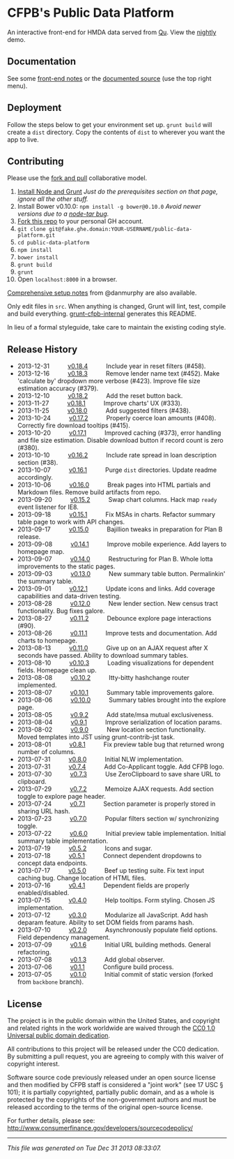# CFPB's Public Data Platform

An interactive front-end for HMDA data served from [Qu](https://github.com/cfpb/qu). View the [nightly](https://fake.ghe.domain/pages/data-platform/public-data-platform/) demo.

## Documentation

See some [front-end notes](https://fake.ghe.domain/data-platform/data-platform-docs/wiki/Front-End-Framework-Notes) or the [documented source](https://fake.ghe.domain/pages/data-platform/public-data-platform/docs/main.html) (use the top right menu).

## Deployment

Follow the steps below to get your environment set up. `grunt build` will create a `dist` directory. Copy the contents of `dist` to wherever you want the app to live.

## Contributing

Please use the [fork and pull](https://help.github.com/articles/using-pull-requests#fork--pull) collaborative model.

1. [Install Node and Grunt](https://fake.ghe.domain/contolini/grunt-init-cfpb#prerequisites) *Just do the prerequisites section on that page, ignore all the other stuff.*
1. Install Bower v0.10.0: `npm install -g bower@0.10.0` *Avoid newer versions due to a [node-tar bug](https://github.com/bower/bower/issues/727#issuecomment-22309010).*
1. [Fork this repo](https://fake.ghe.domain/data-platform/public-data-platform/fork) to your personal GH account.
1. `git clone git@fake.ghe.domain:YOUR-USERNAME/public-data-platform.git`
1. `cd public-data-platform`
1. `npm install`
1. `bower install`
1. `grunt build`
1. `grunt`
1. Open `localhost:8000` in a browser.

[Comprehensive setup notes](https://fake.ghe.domain/gist/382) from @danmurphy are also available.

Only edit files in `src`. When anything is changed, Grunt will lint, test, compile and build everything. [grunt-cfpb-internal](https://fake.ghe.domain/front/grunt-cfpb-internal) generates this README.

In lieu of a formal styleguide, take care to maintain the existing coding style.

## Release History

 * 2013-12-31   [v0.18.4](../../tree/v0.18.4)   Include year in reset filters (#458).
 * 2013-12-16   [v0.18.3](../../tree/v0.18.3)   Remove lender name text (#452). Make 'calculate by' dropdown more verbose (#423). Improve file size estimation accuracy (#379).
 * 2013-12-10   [v0.18.2](../../tree/v0.18.2)   Add the reset button back.
 * 2013-11-27   [v0.18.1](../../tree/v0.18.1)   Improve charts' UX (#333).
 * 2013-11-25   [v0.18.0](../../tree/v0.18.0)   Add suggested filters (#438).
 * 2013-10-24   [v0.17.2](../../tree/v0.17.2)   Properly coerce loan amounts (#408). Correctly fire download tooltips (#415).
 * 2013-10-20   [v0.17.1](../../tree/v0.17.1)   Improved caching (#373), error handling and file size estimation. Disable download button if record count is zero (#380).
 * 2013-10-10   [v0.16.2](../../tree/v0.16.2)   Include rate spread in loan description section (#38).
 * 2013-10-07   [v0.16.1](../../tree/v0.16.1)   Purge `dist` directories. Update readme accordingly.
 * 2013-10-06   [v0.16.0](../../tree/v0.16.0)   Break pages into HTML partials and Markdown files. Remove build artifacts from repo.
 * 2013-09-20   [v0.15.2](../../tree/v0.15.2)   Swap chart columns. Hack map `ready` event listener for IE8.
 * 2013-09-18   [v0.15.1](../../tree/v0.15.1)   Fix MSAs in charts. Refactor summary table page to work with API changes.
 * 2013-09-17   [v0.15.0](../../tree/v0.15.0)   Bajillion tweaks in preparation for Plan B release.
 * 2013-09-08   [v0.14.1](../../tree/v0.14.1)   Improve mobile experience. Add layers to homepage map.
 * 2013-09-07   [v0.14.0](../../tree/v0.14.0)   Restructuring for Plan B. Whole lotta improvements to the static pages.
 * 2013-09-03   [v0.13.0](../../tree/v0.13.0)   New summary table button. Permalinkin' the summary table.
 * 2013-09-01   [v0.12.1](../../tree/v0.12.1)   Update icons and links. Add coverage capabilities and data-driven testing.
 * 2013-08-28   [v0.12.0](../../tree/v0.12.0)   New lender section. New census tract functionality. Bug fixes galore.
 * 2013-08-27   [v0.11.2](../../tree/v0.11.2)   Debounce explore page interactions (#90).
 * 2013-08-26   [v0.11.1](../../tree/v0.11.1)   Improve tests and documentation. Add charts to homepage.
 * 2013-08-13   [v0.11.0](../../tree/v0.11.0)   Give up on an AJAX request after X seconds have passed. Ability to download summary tables.
 * 2013-08-10   [v0.10.3](../../tree/v0.10.3)   Loading visualizations for dependent fields. Homepage clean up.
 * 2013-08-08   [v0.10.2](../../tree/v0.10.2)   Itty-bitty hashchange router implemented.
 * 2013-08-07   [v0.10.1](../../tree/v0.10.1)   Summary table improvements galore.
 * 2013-08-06   [v0.10.0](../../tree/v0.10.0)   Summary tables brought into the explore page.
 * 2013-08-05   [v0.9.2](../../tree/v0.9.2)   Add state/msa mutual exclusiveness.
 * 2013-08-04   [v0.9.1](../../tree/v0.9.1)   Improve serialization of location params.
 * 2013-08-02   [v0.9.0](../../tree/v0.9.0)   New location section functionality. Moved templates into JST using grunt-contrib-jst task.
 * 2013-08-01   [v0.8.1](../../tree/v0.8.1)   Fix preview table bug that returned wrong number of columns.
 * 2013-07-31   [v0.8.0](../../tree/v0.8.0)   Initial NLW implementation.
 * 2013-07-31   [v0.7.4](../../tree/v0.7.4)   Add Co-Applicant toggle. Add CFPB logo.
 * 2013-07-30   [v0.7.3](../../tree/v0.7.3)   Use ZeroClipboard to save share URL to clipboard.
 * 2013-07-29   [v0.7.2](../../tree/v0.7.2)   Memoize AJAX requests. Add section toggle to explore page header.
 * 2013-07-24   [v0.7.1](../../tree/v0.7.1)   Section parameter is properly stored in sharing URL hash.
 * 2013-07-23   [v0.7.0](../../tree/v0.7.0)   Popular filters section w/ synchronizing toggle.
 * 2013-07-22   [v0.6.0](../../tree/v0.6.0)   Initial preview table implementation. Initial summary table implementation.
 * 2013-07-19   [v0.5.2](../../tree/v0.5.2)   Icons and sugar.
 * 2013-07-18   [v0.5.1](../../tree/v0.5.1)   Connect dependent dropdowns to concept data endpoints.
 * 2013-07-17   [v0.5.0](../../tree/v0.5.0)   Beef up testing suite. Fix text input caching bug. Change location of HTML files.
 * 2013-07-16   [v0.4.1](../../tree/v0.4.1)   Dependent fields are properly enabled/disabled.
 * 2013-07-15   [v0.4.0](../../tree/v0.4.0)   Help tooltips. Form styling. Chosen JS implementation.
 * 2013-07-12   [v0.3.0](../../tree/v0.3.0)   Modularize all JavaScript. Add hash deparam feature. Ability to set DOM fields from params hash.
 * 2013-07-10   [v0.2.0](../../tree/v0.2.0)   Asynchronously populate field options. Field dependency management.
 * 2013-07-09   [v0.1.6](../../tree/v0.1.6)   Initial URL building methods. General refactoring.
 * 2013-07-08   [v0.1.3](../../tree/v0.1.3)   Add global observer.
 * 2013-07-06   [v0.1.1](../../tree/v0.1.1)   Configure build process.
 * 2013-07-05   [v0.1.0](../../tree/v0.1.0)   Initial commit of static version (forked from `backbone` branch).

## License

The project is in the public domain within the United States, and
copyright and related rights in the work worldwide are waived through
the [CC0 1.0 Universal public domain dedication](http://creativecommons.org/publicdomain/zero/1.0/).

All contributions to this project will be released under the CC0
dedication. By submitting a pull request, you are agreeing to comply
with this waiver of copyright interest.

Software source code previously released under an open source license and then modified by CFPB staff is considered a "joint work" (see 17 USC § 101); it is partially copyrighted, partially public domain, and as a whole is protected by the copyrights of the non-government authors and must be released according to the terms of the original open-source license.

For further details, please see: http://www.consumerfinance.gov/developers/sourcecodepolicy/

---

*This file was generated on Tue Dec 31 2013 08:33:07.*
